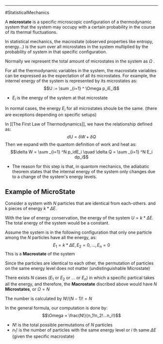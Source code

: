 ----
#StatisticalMechanics 

A **microstate** is a specific microscopic configuration of a thermodynamic system that the system may occupy with a certain probability in the course of its thermal fluctuations. 

In statistical mechanics, the macrostate (observed properties like entropy, energy...) is the sum over all microstates in the system multiplied by the probability of system in that specific configuration. 

Normally we represent the total amount of microstates in the system as $\Omega$ .

For all the thermodynamic variables in the system, the macrostate variables can be expressed as the expectation of all its microstates. For example, the internel energy of the system is represented by its microstates as:
$$U := \sum _{i=1} ^ \Omega p_iE_i$$
- $E_i$ is the energy of the system at that microstate

In normal cases, the energy $E_i$ for all microstates shoule be the same. (there are exceptions depending on specific setups)

In [[The First Law of Thermodynamics]], we have the relationship defined as:
$$dU = \delta W + \delta Q$$
Then we expand with the quantom definition of work and heat as:
$$\delta W = \sum _{i=1} ^N p_idE_i \quad \delta Q = \sum _{i=1} ^N E_i dp_i$$
- The reason for this step is that, in quantom mechanics, the adiabatic theorem states that the internal energy of the system only changes due to a change of the system's energy levels.

## Example of MicroState

Consider a system with $N$ particles that are identical from each-others. and k pieces of energy $k * \Delta E$.

With the law of energy conservation, the energy of the system $U = k * \Delta E$. The total energy of the system would be a constant.

Assume the system is in the following configuration that only one particle among the $N$ particles have all the energy, as:
$$E_1 = k * \Delta E, E_2 = 0,...,E_n = 0$$
This is a **Macrostate** of the system

Since the particles are identical to each other, the permutation of particles on the same energy level does not matter (undistinguishable Microstate)

There exists $N$ cases ($E_1$ or $E_2$ or ... or $E_n$) in which a specific partical takes all the energy, and therefore, the **Macrostate** discribed above would have $N$ **Microstates**, or $\Omega = N$

The number is calculated by $N!/(N-1)! = N$ 

In the general formula, our computation is done by:
$$\Omega = \frac{N!}{n_1!n_2!...n_i!}$$
- $N!$ is the total possible permutations of $N$ particles 
- $n_1!$ is the number of particles with the same energy level or $i$ th same $\Delta E$ (given the specific macrostate) 

